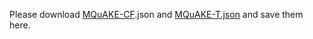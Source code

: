 Please download [MQuAKE-CF](https://github.com/princeton-nlp/MQuAKE/blob/main/datasets/MQuAKE-CF.json).json and [MQuAKE-T.json](https://github.com/princeton-nlp/MQuAKE/blob/main/datasets/MQuAKE-T.json) and save them here.
